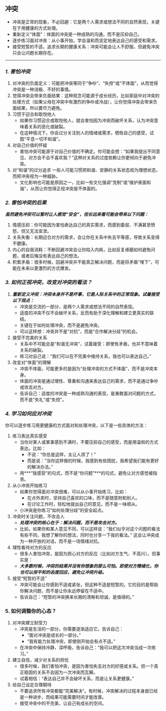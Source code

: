 
## 冲突

- 冲突是正常的现象，不必回避：它是两个人需求或想法不同的自然表现，关键在于用健康的方式处理。
-  重新定义“体面”：体面的冲突是一种成熟的沟通，而不是压抑自己。
- 逐步练习面对冲突：从小事开始，学会温和而坚定地表达自己的感受和需求。
- 接受短暂的不适，追求长期的健康关系：冲突可能会让人不舒服，但避免冲突只会让问题长期存在。


------

### ***1. 害怕冲突***

1. 对冲突的负面定义：可能把冲突等同于“争吵”、“失控”或“不体面”，从而觉得冲突是一种消极、不好的事情。
2. 觉得冲突会带来负面结果：这种观念可能源于成长经历，比如家庭中对冲突的处理方式（如果父母在冲突中有激烈的争吵或冷战），让你觉得冲突会带来负面结果，所以要尽力避免。
2. 习惯于迎合和取悦他人
    - 如果你习惯迎合或取悦他人，就会害怕因为冲突而破坏关系，认为冲突意味着关系的恶化或破裂。
    - 在这种情况下，你会过分关注别人的情绪或需求，牺牲自己的感受，试图“平息一切不和谐”。
3. 对自己价值的怀疑
    - 害怕冲突可能源于对自己价值的不确定。你可能会想：“如果我提出不同意见，对方会不会不喜欢我？”这种对关系的过度依赖让你更倾向于避免冲突。
4. 对“和谐”的过分追求
    一些人可能习惯把和谐、安静的关系状态视为理想状态，而把冲突视为一种威胁。
    - 文化影响也可能是原因之一，比如一些文化强调“克制”或“维护表面和谐”，从而让你觉得正视冲突是不体面的。

### ***2. 害怕冲突的后果***
***虽然避免冲突可以暂时让人感觉“安全”，但长远来看可能会带来以下问题：***
1.  情感压抑：你可能因为害怕表达自己的真实需求，而感到委屈、不满甚至愤怒，但又无法宣泄。
2. 关系失衡：长期迎合对方的需求，会让你在关系中失去平等感，导致关系变得不健康。
3. 内心的自我消耗：不断回避冲突会让你陷入内耗，比如反复琢磨如何避免问题，或者后悔没有表达自己的想法。
4. 积累矛盾：很多时候，回避冲突并不能真正解决问题，而是将矛盾“埋下”，可能在未来以更激烈的方式爆发。

### ***3. 如何正视冲突，改变对冲突的看法？***
1. ***重新定义冲突：冲突本身并不是坏事，它是人际关系中的正常现象。试着接受以下观点：***
    - 冲突是交流的一部分，是两个人需求或想法不同的自然表现。
    - 适度的冲突不仅不会破坏关系，反而有助于深化理解和建立更真实的联结。
    - 关键在于如何处理冲突，而不是避免冲突。
    - 可以这样想：冲突并不是“对抗”，而是“合作解决分歧”的机会。
2. 接受不完美的关系
    - 关系中不可能总是“和谐无冲突”，试着接受：即使有矛盾，也并不意味着关系的破裂。
    - 练习对自己说：“我们可以在不完美中维持关系，我也可以表达自己。”
3. 改变对“体面”的理解
    - 冲突不体面，可能更多的是因为“处理冲突的方式不体面”，而不是冲突本身。
    - 体面的冲突是通过理性、尊重和沟通来表达自己的需求，而不是通过争吵或攻击对方。
    - 告诉自己：适度的冲突是一种成熟沟通的表现，是勇敢面对问题的方式，而不是“失礼”或“失控”。
  
### ***4. 学习如何应对冲突***
你可以逐步练习用更健康的方式面对和处理冲突，以下是一些具体的方法：

1. 练习表达真实感受
    - 当你对某人或某事感到不满时，不要压抑自己的感受，而是用温和的方式表达。比如：
        - 不说：“你总是这样，太让人烦了！”
        - 而是说：“当你这样做的时候，我感到有些困扰，我希望我们能有更好的解决办法。”
    - 用***“我感受”的句式，而不是“你问题”***的句式，避免让对方感觉被指责。
2. 从小冲突开始练习
    - 如果你觉得面对冲突很难，可以从小事开始练习，比如：
        - 在点外卖时，坚持自己喜欢的口味，而不是随意附和别人。
        - 在讨论工作时，轻松地提出自己的意见，而不是一味顺从。
    - 小冲突是你练习“如何处理分歧”的安全起点。
3. 冲突时关注问题，不攻击人
    - ***处理冲突的核心在于：解决问题，而不是攻击对方。***
    - 比如，如果你和某人意见不同，可以这样说：“我们似乎对这个问题的看法有些不同，我想了解你的想法，同时也分享一下我的看法。”
        这会让冲突成为一种开放的对话，而不是一场情绪对抗。
4. 理性看待对方的反应
    - 很多人害怕冲突，是因为担心对方的反应（比如对方生气、不高兴）。但事实是：
    - ***大多数时候，冲突的结果并没有你想象的那么可怕。即使对方情绪化，你也可以用平和的态度回应，避免让冲突升级。***
5. 接受“短暂的不适”
    - 冲突可能会让你感到不适或紧张，但这种不适是短暂的。它的目的是帮助你解决问题，而不是让你永远停留在不适中。
    - 告诉自己：“短暂的冲突换来长期的清晰和坦诚，是值得的。”

### 5. 如何调整你的心态？
1. 对冲突建立耐受力
    - 冲突是生活的一部分，你需要逐渐适应它。告诉自己：
        - “面对冲突是成长的一部分。”
        - “我有能力处理冲突，即使刚开始会有点不适。”
    - 在冲突中保持冷静，深呼吸，告诉自己：“我可以把这次冲突当成一次练习。”
2. 建立自信，减少对关系的担忧
    - 很多时候，我们害怕冲突，是因为害怕失去对方的好感或关系。但一个真正稳固的关系不会因为一次冲突而瓦解。
    - 试着相信：“表达自己并不会破坏关系，而是让关系更健康。”
3. 给自己设定合理期待
    - 不要追求所有冲突都能“完美解决”。有时候，冲突解决的过程本身就已经是一种进步，而结果可能需要时间才能改善。
    - 接受冲突中的不完美，让自己有成长的空间。

